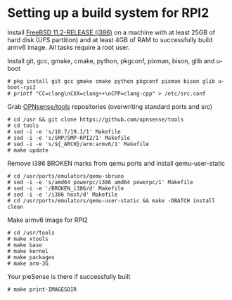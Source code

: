 Setting up a build system for RPI2
==================================

Install [FreeBSD 11.2-RELEASE (i386)](https://download.freebsd.org/ftp/releases/i386/i386/ISO-IMAGES/11.2/)
on a machine with at least 25GB of hard disk (UFS partition)
and at least 4GB of RAM to successfully build armv6 image.
All tasks require a root user.

Install git, gcc, gmake, cmake, python, pkgconf, pixman, bison, glib and u-boot

    # pkg install git gcc gmake cmake python pkgconf pixman bison glib u-boot-rpi2
    # printf "CC=clang\nCXX=clang++\nCPP=clang-cpp" > /etc/src.conf

Grab [OPNsense/tools](https://github.com/opnsense/tools) repositories
(overwriting standard ports and src)

    # cd /usr && git clone https://github.com/opnsense/tools
    # cd tools
    # sed -i -e 's/18.7/19.1/1' Makefile
    # sed -i -e 's/SMP/SMP-RPI2/1' Makefile
    # sed -i -e 's/${_ARCH}/arm:armv6/1' Makefile
    # make update

Remove i386 BROKEN marks from qemu ports and install qemu-user-static

    # cd /usr/ports/emulators/qemu-sbruno
    # sed -i -e 's/amd64 powerpc/i386 amd64 powerpc/1' Makefile
    # sed -i -e '/BROKEN_i386/d' Makefile
    # sed -i -e '/i386 host/d' Makefile
    # cd /usr/ports/emulators/qemu-user-static && make -DBATCH install clean
    
Make armv6 image for RPI2

    # cd /usr/tools
    # make xtools
    # make base
    # make kernel
    # make packages
    # make arm-3G
    
Your pieSense is there if successfully built

    # make print-IMAGESDIR
